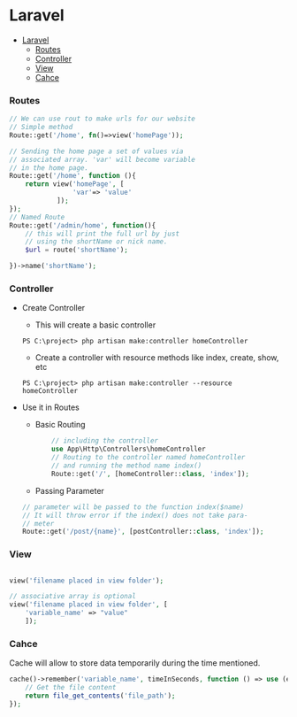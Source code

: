 # Laravel

- [Laravel](#laravel)
    - [Routes](#routes)
    - [Controller](#controller)
    - [View](#view)
    - [Cahce](#cahce)

### Routes

```php
// We can use rout to make urls for our website
// Simple method
Route::get('/home', fn()=>view('homePage'));

// Sending the home page a set of values via
// associated array. 'var' will become variable
// in the home page.
Route::get('/home', function (){
    return view('homePage', [
                'var'=> 'value'
            ]);
});
// Named Route
Route::get('/admin/home', function(){
    // this will print the full url by just
    // using the shortName or nick name.
    $url = route('shortName');

})->name('shortName');
```

### Controller

* Create Controller
    * This will create a basic controller
    ```console
    PS C:\project> php artisan make:controller homeController
    ```

    * Create a controller with resource methods like index, create, show, etc
    ```console
    PS C:\project> php artisan make:controller --resource homeController
    ```
* Use it in Routes
  * Basic Routing
    ```php
        // including the controller
        use App\Http\Controllers\homeController
        // Routing to the controller named homeController
        // and running the method name index()
        Route::get('/', [homeController::class, 'index']);
    ```

  * Passing Parameter
  ```php
  // parameter will be passed to the function index($name)
  // It will throw error if the index() does not take para-
  // meter
  Route::get('/post/{name}', [postController::class, 'index']);
  ```

### View

```php

view('filename placed in view folder');

// associative array is optional
view('filename placed in view folder', [
    'variable_name' => "value"
    ]);
```

### Cahce

Cache will allow to store data temporarily during the time mentioned.

```php
cache()->remember('variable_name', timeInSeconds, function () => use (external_variables){
    // Get the file content
    return file_get_contents('file_path');
});
```